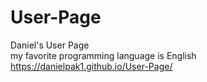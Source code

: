 # User-Page
Daniel's User Page\
my favorite programming language is English\
https://danielpak1.github.io/User-Page/